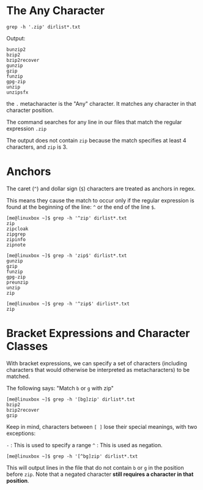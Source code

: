 
# The Any Character

`grep -h '.zip' dirlist*.txt`

Output:

```
bunzip2
bzip2
bzip2recover
gunzip
gzip
funzip
gpg-zip
unzip
unzipsfx
```

the `.` metacharacter is the "Any" character. It matches any character in that character position.

The command searches for any line in our files that match the regular expression `.zip` 

The output does not contain `zip` because the match specifies at least 4 characters, and `zip` is 3. 

# Anchors

The caret (`^`) and dollar sign (`$`) characters are treated as anchors in regex.

This means they cause the match to occur only if the regular expression is found at the beginning of the line: `^` or the end of the line `$`.

```
[me@linuxbox ~]$ grep -h '^zip' dirlist*.txt
zip
zipcloak
zipgrep
zipinfo
zipnote

[me@linuxbox ~]$ grep -h 'zip$' dirlist*.txt
gunzip
gzip
funzip
gpg-zip
preunzip
unzip
zip

[me@linuxbox ~]$ grep -h '^zip$' dirlist*.txt
zip
```


# Bracket Expressions and Character Classes

With bracket expressions, we can specify a set of characters (including characters that would otherwise be interpreted as metacharacters) to be matched. 

The following says: "Match `b` or `g` with zip"

```
[me@linuxbox ~]$ grep -h '[bg]zip' dirlist*.txt
bzip2
bzip2recover
gzip
```

Keep in mind, characters between `[ ]` lose their special meanings, with two exceptions:

`-` : This is used to specify a range
`^` : This is used as negation.

```
[me@linuxbox ~]$ grep -h '[^bg]zip' dirlist*.txt
```

This will output lines in the file that do not contain `b` or `g` in the position before `zip`. Note that a negated character **still requires a character in that position**. 




